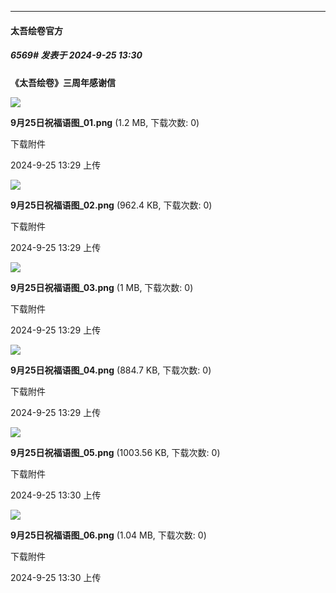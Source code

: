 ﻿
*****

####  太吾绘卷官方  
##### 6569#       发表于 2024-9-25 13:30

<strong>《太吾绘卷》三周年感谢信
</strong>

<img src="https://img.saraba1st.com/forum/202409/25/132925lvmj7d4md7it84ds.png" referrerpolicy="no-referrer">

<strong>9月25日祝福语图_01.png</strong> (1.2 MB, 下载次数: 0)

下载附件

2024-9-25 13:29 上传

<img src="https://img.saraba1st.com/forum/202409/25/132937qtd8ypr92ryv7hyf.png" referrerpolicy="no-referrer">

<strong>9月25日祝福语图_02.png</strong> (962.4 KB, 下载次数: 0)

下载附件

2024-9-25 13:29 上传

<img src="https://img.saraba1st.com/forum/202409/25/132947qmsssbfb5ebq5bzs.png" referrerpolicy="no-referrer">

<strong>9月25日祝福语图_03.png</strong> (1 MB, 下载次数: 0)

下载附件

2024-9-25 13:29 上传

<img src="https://img.saraba1st.com/forum/202409/25/132954cibsjzjzkx01istn.png" referrerpolicy="no-referrer">

<strong>9月25日祝福语图_04.png</strong> (884.7 KB, 下载次数: 0)

下载附件

2024-9-25 13:29 上传

<img src="https://img.saraba1st.com/forum/202409/25/133001clmdkaayradgsfan.png" referrerpolicy="no-referrer">

<strong>9月25日祝福语图_05.png</strong> (1003.56 KB, 下载次数: 0)

下载附件

2024-9-25 13:30 上传

<img src="https://img.saraba1st.com/forum/202409/25/133008b93jm199vj1f333m.png" referrerpolicy="no-referrer">

<strong>9月25日祝福语图_06.png</strong> (1.04 MB, 下载次数: 0)

下载附件

2024-9-25 13:30 上传

